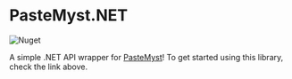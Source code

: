 # PasteMyst.NET

![Nuget](https://img.shields.io/nuget/v/PasteMystNet?style=flat-square)

A simple .NET API wrapper for [PasteMyst](https://paste.myst.rs/)! To get started using this library, check the link above.